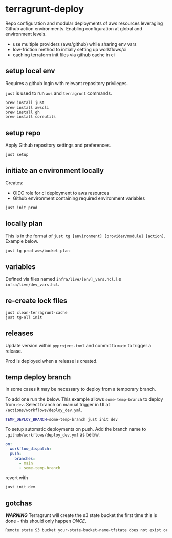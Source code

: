 # terragrunt-deploy

Repo configuration and modular deployments of aws resources leveraging Github action environments. Enabling configuration at global and environment levels.

- use multiple providers (aws/github) while sharing env vars
- low-friction method to initially setting up workflows/ci
- caching terraform init files via github cache in ci

## setup local env

Requires a github login with relevant repository privileges.

`just` is used to run `aws` and `terragrunt` commands.

```sh
brew install just
brew install awscli
brew install gh
brew install coreutils
```

## setup repo

Apply Github repository settings and preferences.

```sh
just setup
```

## initiate an environment locally

Creates:
  - OIDC role for ci deployment to aws resources
  - Github environment containing required environment variables

```sh
just init prod
```

## locally plan

This is in the format of `just tg [environment] [provider/module] [action]`. Example below.

```sh
just tg prod aws/bucket plan
```

## variables

Defined via files named `infra/live/[env]_vars.hcl`. i.e `infra/live/dev_vars.hcl`.

## re-create lock files

```sh
just clean-terragrunt-cache
just tg-all init
```

## releases

Update version within `pyproject.toml` and commit to `main` to trigger a release.

Prod is deployed when a release is created.


## temp deploy branch

In some cases it may be necessary to deploy from a temporary branch.

To add one run the below. This example allows `some-temp-branch` to deploy from `dev`. Select branch on manual trigger in UI at `/actions/workflows/deploy_dev.yml`.

```sh
TEMP_DEPLOY_BRANCH=some-temp-branch just init dev
```

To setup automatic deployments on push. Add the branch name to `.github/workflows/deploy_dev.yml` as below.

```yaml
on:
  workflow_dispatch:
  push:
    branches:
      - main
      - some-temp-branch
```

revert with

```sh
just init dev
```

## gotchas

***WARNING***
Terragrunt will create the s3 state bucket the first time this is done - this should only happen *ONCE*.

```sh
Remote state S3 bucket your-state-bucket-name-tfstate does not exist or you dont have permissions to access it. Would you like Terragrunt to create it? (y/n) y
```